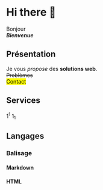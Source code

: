 # Hi there 👋
Bonjour  
***Bienvenue***
## Présentation
Je vous *propose* des **solutions web**.  
~~Problèmes~~  
<mark>Contact</mark>
## Services
1<sup>1</sup>
1<sub>1</sub>
## Langages
### Balisage
#### Markdown
#### HTML

<!--
**Dylhunt46/Dylhunt46** is a ✨ _special_ ✨ repository because its `README.md` (this file) appears on your GitHub profile.

Here are some ideas to get you started:

- 🔭 I’m currently working on ...
- 🌱 I’m currently learning ...
- 👯 I’m looking to collaborate on ...
- 🤔 I’m looking for help with ...
- 💬 Ask me about ...
- 📫 How to reach me: ...
- 😄 Pronouns: ...
- ⚡ Fun fact: ...
-->
